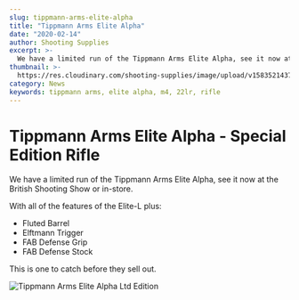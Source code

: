 ```yaml
---
slug: tippmann-arms-elite-alpha
title: "Tippmann Arms Elite Alpha"
date: "2020-02-14"
author: Shooting Supplies
excerpt: >-
  We have a limited run of the Tippmann Arms Elite Alpha, see it now at the British Shooting Show or in-store.
thumbnail: >-
  https://res.cloudinary.com/shooting-supplies/image/upload/v1583521437/IMG_0064-scaled_ah5pfk.jpg
category: News
keywords: tippmann arms, elite alpha, m4, 22lr, rifle
---
```


# **Tippmann Arms Elite Alpha - Special Edition Rifle**

We have a limited run of the Tippmann Arms Elite Alpha, see it now at the British Shooting Show or in-store.

With all of the features of the Elite-L plus:

- Fluted Barrel
- Elftmann Trigger
- FAB Defense Grip
- FAB Defense Stock

This is one to catch before they sell out.

![Tippmann Arms Elite Alpha Ltd Edition](https://res.cloudinary.com/shooting-supplies/image/upload/v1583521437/IMG_0064-scaled_ah5pfk.jpg)
